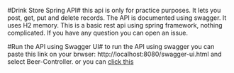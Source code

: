 #Drink Store Spring API#
this api is only for practice purposes. It lets you post, get, put and delete records. The API is documented using swagger. It uses H2 memory. This is a basic rest api using spring framework, nothing complicated. If you have any question you can open an issue.


#Run the API using Swagger UI#
to run the API using swagger you can paste this link on your brwser: http://localhost:8080/swagger-ui.html and select Beer-Controller.
or you can [click this](http://localhost:8080/swagger-ui.html)
